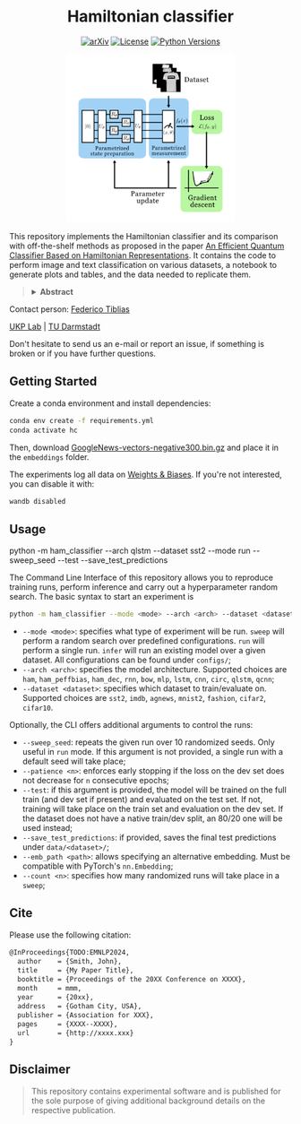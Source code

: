 <h1 align="center">Hamiltonian classifier</h1>
<div align="center">

  <a href="">[![arXiv](https://img.shields.io/badge/arXiv-TO.DO-red?style=flat-square&logo=arxiv&logoColor=white)](https://put-here-your-paper.com)</a>
  <a href="">[![License](https://img.shields.io/github/license/UKPLab/arxiv2024-ham-classifier)](https://opensource.org/licenses/Apache-2.0)</a>
  <a href="">[![Python Versions](https://img.shields.io/badge/Python-3.12-blue.svg?style=flat&logo=python&logoColor=white)](https://www.python.org/)</a>

</div>

<p  align="center">
  <img src='pipeline_ham.png' width='300'>
</p>

This repository implements the Hamiltonian classifier and its comparison with off-the-shelf methods as proposed in the paper [An Efficient Quantum Classifier Based on Hamiltonian Representations](https://www.youtube.com/watch?v=dQw4w9WgXcQ&pp=ygUXbmV2ZXIgZ29ubmEgZ2l2ZSB5b3UgdXA%3D). It contains the code to perform image and text classification on various datasets, a notebook to generate plots and tables, and the data needed to replicate them.

><details>
><summary> <b>Abstract</b> </summary>
>Quantum computing shows great potential for expanding the range of efficiently solvable problems. This promise arises from the advantageous resource and runtime scaling of certain quantum algorithms over classical ones. Quantum machine learning (QML) seeks to extend these advantages to data-driven methods. Initial evidence suggests quantum-based models can outperform classical ones in terms of scaling, runtime and generalization capabilities. However, critics have pointed out that many works rely on extensive feature reduction or use toy datasets to draw conclusions, raising concerns about their applicability to larger problems. Scaling up these results is challenging due to hardware limitations and the high costs generally associated with encoding dense vector representations on quantum devices. To address these challenges, we propose an efficient approach called <i>Hamiltonian classifier</i> inspired by ground-state energy optimization in quantum chemistry. This method circumvents the costs associated with data encoding by mapping inputs to a finite set of Pauli strings and computing predictions as their expectation values. In addition, we introduce two variants with different scaling in terms of parameters and sample complexity. We evaluate our approach on text and image classification tasks, comparing it to well-established classical and quantum models. Our results show the Hamiltonian classifier delivers performance comparable to or better than these methods. Notably, our method achieves logarithmic complexity in both qubits <i>and</i> quantum gates, making it well-suited for large-scale, real-world applications.
></details></p>

Contact person: [Federico Tiblias](mailto:federico.tiblias@tu-darmstadt.de) 

[UKP Lab](https://www.ukp.tu-darmstadt.de/) | [TU Darmstadt](https://www.tu-darmstadt.de/
)

Don't hesitate to send us an e-mail or report an issue, if something is broken or if you have further questions.


## Getting Started

Create a conda environment and install dependencies:

  ```bash
  conda env create -f requirements.yml
  conda activate hc
  ```
Then, download [GoogleNews-vectors-negative300.bin.gz](https://github.com/mmihaltz/word2vec-GoogleNews-vectors?tab=readme-ov-file) and place it in the `embeddings` folder.


The experiments log all data on [Weights & Biases](https://wandb.ai). If you're not interested, you can disable it with:
```bash
wandb disabled
```

## Usage

python -m ham_classifier --arch qlstm --dataset sst2 --mode run --sweep_seed --test --save_test_predictions

The Command Line Interface of this repository allows you to reproduce training runs, perform inference and carry out a hyperparameter random search. The basic syntax to start an experiment is  

```bash
python -m ham_classifier --mode <mode> --arch <arch> --dataset <dataset> 
```

- `--mode <mode>`: specifies what type of experiment will be run. `sweep` will perform a random search over predefined configurations. `run` will perform a single run. `infer` will run an existing model over a given dataset. All configurations can be found under `configs/`;
- `--arch <arch>`: specifies the model architecture. Supported choices are `ham`, `ham_peffbias`, `ham_dec`, `rnn`, `bow`, `mlp`, `lstm`, `cnn`, `circ`, `qlstm`, `qcnn`;
- `--dataset <dataset>`: specifies which dataset to train/evaluate on. Supported choices are `sst2`, `imdb`, `agnews`, `mnist2`, `fashion`, `cifar2`, `cifar10`.

Optionally, the CLI offers additional arguments to control the runs:
- `--sweep_seed`: repeats the given run over 10 randomized seeds. Only useful in `run` mode. If this argument is not provided, a single run with a default seed will take place;
- `--patience <n>`: enforces early stopping if the loss on the dev set does not decrease for `n` consecutive epochs;
- `--test`: if this argument is provided, the model will be trained on the full train (and dev set if present) and evaluated on the test set. If not, training will take place on the train set and evaluation on the dev set. If the dataset does not have a native train/dev split, an 80/20 one will be used instead;
- `--save_test_predictions`: if provided, saves the final test predictions under `data/<dataset>/`;
- `--emb_path <path>`: allows specifying an alternative embedding. Must be compatible with PyTorch's `nn.Embedding`;
- `--count <n>`: specifies how many randomized runs will take place in a `sweep`;

## Cite

Please use the following citation:

```
@InProceedings{TODO:EMNLP2024,
  author    = {Smith, John},
  title     = {My Paper Title},
  booktitle = {Proceedings of the 20XX Conference on XXXX},
  month     = mmm,
  year      = {20xx},
  address   = {Gotham City, USA},
  publisher = {Association for XXX},
  pages     = {XXXX--XXXX},
  url       = {http://xxxx.xxx}
}
```

## Disclaimer

> This repository contains experimental software and is published for the sole purpose of giving additional background details on the respective publication. 
